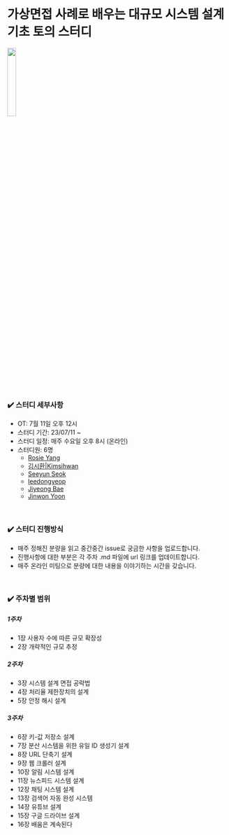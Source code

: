 # 가상면접 사례로 배우는 대규모 시스템 설계 기초 토의 스터디

<img src="https://contents.kyobobook.co.kr/sih/fit-in/458x0/pdt/9788966263158.jpg" style="width:20%;"/>  

<br>

### ✔️ 스터디 세부사항
+ OT: 7월 11일 오후 12시
+ 스터디 기간: 23/07/11 ~
+ 스터디 일정: 매주 수요일 오후 8시 (온라인)
+ 스터디원: 6명
  + [Rosie Yang](https://github.com/Ilpyo-Yang)
  + [김시환|Kimsihwan](https://github.com/Kimsihwan)
  + [Seeyun Seok](https://github.com/seanee3670)
  + [leedongyeop](https://github.com/2dongyeop)
  + [Jiyeong Bae](https://github.com/fjiyt)
  + [Jinwon Yoon](https://github.com/Jinwon-Dev)

<br>

### ✔️ 스터디 진행방식
+ 매주 정해진 분량을 읽고 중간중간 issue로 궁금한 사항을 업로드합니다.
+ 진행사항에 대한 부분은 각 주차 .md 파일에 url 링크를 업데이트합니다.
+ 매주 온라인 미팅으로 분량에 대한 내용을 이야기하는 시간을 갖습니다.

<br>

### ✔️ 주차별 범위
##### 1주차
+ 1장 사용자 수에 따른 규모 확장성
+ 2장 개략적인 규모 추정
##### 2주차
+ 3장 시스템 설계 면접 공략법
+ 4장 처리율 제한장치의 설계
+ 5장 안정 해시 설계
##### 3주차  
+ 6장 키-값 저장소 설계
+ 7장 분산 시스템을 위한 유일 ID 생성기 설계
+ 8장 URL 단축기 설계
+ 9장 웹 크롤러 설계
+ 10장 알림 시스템 설계
+ 11장 뉴스피드 시스템 설계
+ 12장 채팅 시스템 설계
+ 13장 검색어 자동 완성 시스템
+ 14장 유튜브 설계
+ 15장 구글 드라이브 설계
+ 16장 배움은 계속된다


